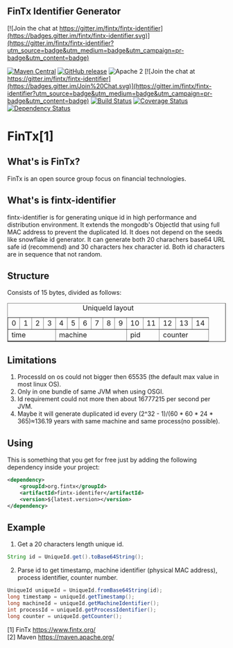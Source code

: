 ## FinTx Identifier Generator

[![Join the chat at https://gitter.im/fintx/fintx-identifier](https://badges.gitter.im/fintx/fintx-identifier.svg)](https://gitter.im/fintx/fintx-identifier?utm_source=badge&utm_medium=badge&utm_campaign=pr-badge&utm_content=badge)

[![Maven Central](https://maven-badges.herokuapp.com/maven-central/org.fintx/fintx-identifier/badge.svg?style=flat-square)](https://maven-badges.herokuapp.com/maven-central/org.fintx/fintx-identifier/)
[![GitHub release](https://img.shields.io/github/release/fintx/fintx-identifier.svg)](https://github.com/fintx/fintx-identifier/releases)
![Apache 2](http://img.shields.io/badge/license-Apache%202-red.svg)
[![Join the chat at https://gitter.im/fintx/fintx-identifier](https://badges.gitter.im/Join%20Chat.svg)](https://gitter.im/fintx/fintx-identifier?utm_source=badge&utm_medium=badge&utm_campaign=pr-badge&utm_content=badge)
[![Build Status](https://travis-ci.org/fintx/fintx-identifier.svg?branch=master)](https://travis-ci.org/fintx/fintx-identifier)
[![Coverage Status](https://coveralls.io/repos/github/fintx/fintx-identifier/badge.svg)](https://coveralls.io/github/fintx/fintx-identifier)
[![Dependency Status](https://www.versioneye.com/user/projects/598c0fa3368b0838815ce60c/badge.svg?style=flat)](https://www.versioneye.com/user/projects/598c0fa3368b0838815ce60c)


# FinTx[1]

## What's is FinTx?

FinTx is an open source group focus on financial technologies.

## What's is fintx-identifier

fintx-identifier is for generating unique id in high performance and distribution environment. It extends the mongodb's ObjectId that using full MAC address to prevent the duplicated Id. It does not depend on the seeds like snowflake id generator. It can generate both 20 charachers base64 URL safe id (recommend) and 30 characters hex character id. Both id characters are in sequence that not random.

## Structure

<p>Consists of 15 bytes, divided as follows:</p>
<table border="1">
<caption>UniqueId layout</caption>
<tr>
<td>0</td><td>1</td><td>2</td><td>3</td><td>4</td><td>5</td><td>6</td><td>7</td><td>8</td><td>9</td><td>10</td><td>11</td><td>12</td><td>13</td><td>14</td>
</tr>
<tr>
<td colspan="4">time</td><td colspan="6">machine</td><td colspan="2">pid</td><td colspan="3">counter</td>
</tr>
</table>

## Limitations
1. ProcessId on os could not bigger then 65535 (the default max value in most linux OS).    
2. Only in one bundle of same JVM when using OSGI.    
3. Id requirement could not more then about 16777215 per second per JVM.    
4. Maybe it will generate duplicated id every (2^32 - 1)/(60 * 60 * 24 * 365)≈136.19 years with same machine and same process(no possible).

## Using
This is something that you get for free just by adding the following dependency inside your project:

```xml
<dependency>
    <groupId>org.fintx</groupId>
    <artifactId>fintx-identifer</artifactId>
    <version>${latest.version></version>
</dependency>
```
## Example
1. Get a 20 characters length unique id.

```java
String id = UniqueId.get().toBase64String();
```
2. Parse id to get timestamp, machine identifier (physical MAC address), process identifier, counter number.

```java
UniqueId uniqueId = UniqueId.fromBase64String(id);    
long timestamp = uniqueId.getTimestamp();    
long machineId = uniqueId.getMachineIdentifier();    
int processId = uniqueId.getProcessIdentifier();    
long counter = uniqueId.getCounter();    
```

[1] FinTx https://www.fintx.org/    
[2] Maven https://maven.apache.org/    
